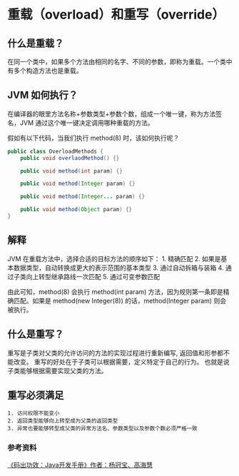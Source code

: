 # 重载（overload）和重写（override）
## 什么是重载？
在同一个类中，如果多个方法由相同的名字、不同的参数，即称为重载。一个类中有多个构造方法也是重载。

## JVM 如何执行？
在编译器的眼里方法名称+参数类型+参数个数，组成一个唯一键，称为方法签名，JVM 通过这个唯一键决定调用哪种重载的方法。

假如有以下代码，当我们执行 method(8) 时，该如何执行呢？
```Java
public class OverloadMethods {
    public void overlaodMethod() {}

    public void method(int param) {}

    public void method(Integer param) {}

    public void method(Integer... param) {}

    public void method(Object param) {}
}
```
## 解释
JVM 在重载方法中，选择合适的目标方法的顺序如下：
	1. 精确匹配
	2. 如果是基本数据类型，自动转换成更大的表示范围的基本类型
	3. 通过自动拆箱与装箱
	4. 通过子类向上转型继承路线一次匹配
	5. 通过可变参数匹配

由此可知，method(8) 会执行 method(int param) 方法，因为规则第一条即是精确匹配。如果是 method(new Integer(8)) 的话，method(Integer param) 则会被执行。

## 什么是重写？
重写是子类对父类的允许访问的方法的实现过程进行重新编写, 返回值和形参都不能改变。
重写的好处在于子类可以根据需要，定义特定于自己的行为。 也就是说子类能够根据需要实现父类的方法。

## 重写必须满足
	1. 访问权限不能变小
	2. 返回类型能够向上转型成为父类的返回类型
	3. 异常也要能够转型成父类的异常方法名、参数类型以及参数个数必须严格一致

### 参考资料
[《码出功效：Java开发手册》作者：杨冠宝、高海慧](https://book.douban.com/subject/30333948/)